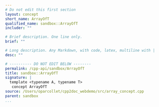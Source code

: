 ```yaml
---
# Do not edit this first section
layout: concept
short_name: ArrayOfT
qualified_name: sandbox::ArrayOfT
includer: ""

# Brief description. One line only.
brief: ""

# Long description. Any Markdown, with code, latex, multiline with |
desc: ""

# ---------- DO NOT EDIT BELOW --------
permalink: /cpp-api/sandbox/ArrayOfT
title: sandbox::ArrayOfT
signature: |
  template <typename A, typename T>
   concept ArrayOfT
source: /Users/oparcollet/cpp2doc_webdemo/src/array_concept.cpp
parent: sandbox
...
```



